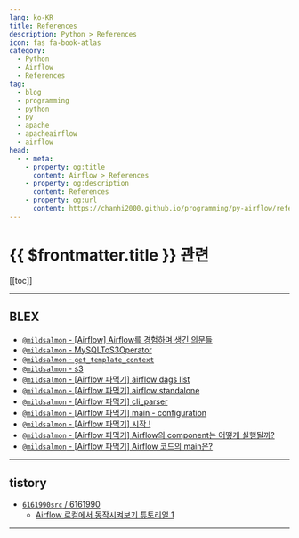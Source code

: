 ```yaml
---
lang: ko-KR
title: References
description: Python > References
icon: fas fa-book-atlas
category: 
  - Python
  - Airflow
  - References
tag: 
  - blog
  - programming
  - python
  - py
  - apache
  - apacheairflow
  - airflow
head:
  - - meta:
    - property: og:title
      content: Airflow > References
    - property: og:description
      content: References
    - property: og:url
      content: https://chanhi2000.github.io/programming/py-airflow/references.html
---
```


# {{ $frontmatter.title }} 관련

[[toc]]

---

## <VPIcon icon="iconfont icon-blex"/>BLEX

- [`@mildsalmon` - [Airflow] Airflow를 경험하며 생긴 의문들](https://blex.me/@mildsalmon/airflow-airflow%EB%A5%BC-%EA%B2%BD%ED%97%98%ED%95%98%EB%A9%B0-%EC%83%9D%EA%B8%B4-%EC%9D%98%EB%AC%B8%EB%93%A4)
- [`@mildsalmon` - MySQLToS3Operator](https://blex.me/@mildsalmon/mysqltos3operator)
- [`@mildsalmon` - `get_template_context`](https://blex.me/@mildsalmon/get_template_context)
- [`@mildsalmon` - s3](https://blex.me/@mildsalmon/s3)
- [`@mildsalmon` - [Airflow 파먹기] airflow dags list](https://blex.me/@mildsalmon/airflow-%ED%8C%8C%EB%A8%B9%EA%B8%B0-airflow-dags-list)
- [`@mildsalmon` - [Airflow 파먹기] airflow standalone](https://blex.me/@mildsalmon/airflow-%ED%8C%8C%EB%A8%B9%EA%B8%B0-airflow-standalone)
- [`@mildsalmon` - [Airflow 파먹기] cli_parser](https://blex.me/@mildsalmon/airflow-%ED%8C%8C%EB%A8%B9%EA%B8%B0-cli_parser)
- [`@mildsalmon` - [Airflow 파먹기] main - configuration](https://blex.me/@mildsalmon/airflow-%ED%8C%8C%EB%A8%B9%EA%B8%B0-main-configuration)
- [`@mildsalmon` - [Airflow 파먹기] 시작 !](https://blex.me/@mildsalmon/airflow-%ED%8C%8C%EB%A8%B9%EA%B8%B0-%EC%8B%9C%EC%9E%91)
- [`@mildsalmon` - [Airflow 파먹기] Airflow의 component는 어떻게 실행될까?](https://blex.me/@mildsalmon/airflow-%ED%8C%8C%EB%A8%B9%EA%B8%B0-airflow%EC%9D%98-component%EB%8A%94-%EC%96%B4%EB%96%BB%EA%B2%8C-%EC%8B%A4%ED%96%89%EB%90%A0%EA%B9%8C)
- [`@mildsalmon` - [Airflow 파먹기] Airflow 코드의 main은?](https://blex.me/@mildsalmon/airflow-%ED%8C%8C%EB%A8%B9%EA%B8%B0-airflow-%EC%BD%94%EB%93%9C%EC%9D%98-main%EC%9D%80)

---

## tistory

- [`6161990src` / 6161990](https://6161990src.tistory.com/m/)
  - [Airflow 로컬에서 동작시켜보기 튜토리얼 1](https://6161990src.tistory.com/m/156)
  <!-- END: 6161990src -->
<!-- END: tistory.com -->

---

<TagLinks />